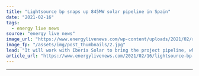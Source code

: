 ```yaml
---
title: "Lightsource bp snaps up 845MW solar pipeline in Spain"
date: "2021-02-16"
tags: 
  - energy live news
source: "energy live news"
image_url: "https://www.energylivenews.com/wp-content/uploads/2021/02/re-spain-solar-7-jpg-img_-1440-medium.jpg"
image_fp: "/assets/img/post_thumbnails/2.jpg"
lead: "It will work with Iberia Solar to bring the project pipeline, which consists of five sites across the regions of Castilla la Mancha and Castilla y León, to ‘ready to build’ status"
article_url: "https://www.energylivenews.com/2021/02/16/lightsource-bp-snaps-up-845mw-solar-pipeline-in-spain/"
---
```


---
